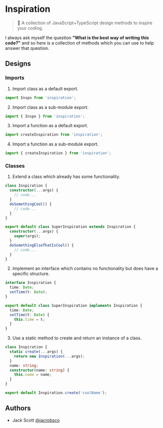 # Inspiration

> 🎻 A collection of JavaScript+TypeScript design methods to inspire your coding.

I always ask myself the question **"What is the best way of writing this code?"** and so here is a collection of methods which you can use to help answer that question.

## Designs

### Imports

1. Import class as a default export.

```ts
import Inspo from 'inspiration';
```

2. Import class as a sub-module export.

```ts
import { Inspo } from 'inspiration';
```

3. Import a function as a default export.

```ts
import createInspiration from 'inspiration';
```

4. Import a function as a sub-module export.

```ts
import { createInspiration } from 'inspiration';
```

### Classes

1. Extend a class which already has some functionality.

```ts
class Inspiration {
  constructor(...args) {
    // code...
  }
  doSomethingCool() {
    // code...
  }
}

export default class SuperInspiration extends Inspiration {
  constructor(...args) {
    super(args);
  }
  doSomethingElseThatIsCool() {
    // code...
  }
}
```

2. Implement an interface which contains no functionality but does have a specific structure.

```ts
interface Inspiration {
  time: Date;
  setTime(t: Date);
}

export default class SuperInspiration implements Inspiration {
  time: Date;
  setTime(t: Date) {
    this.time = t;
  }
}
```

3. Use a static method to create and return an instance of a class.

```ts
class Inspiration {
  static create(...args) {
    return new Inspiration(...args);
  }
  name: string;
  constructor(name: string) {
    this.name = name;
  }
}

export default Inspiration.create('coolName');
```

## Authors

- Jack Scott [@jacrobsco](https://twitter.com/jacrobsco)
